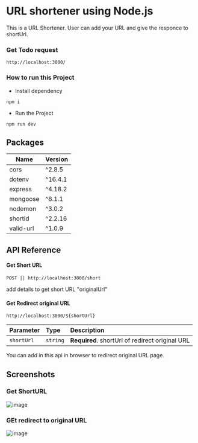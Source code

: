 # URL shortener using Node.js 
This is a URL Shortener. User can add your URL and give the responce to shortUrl.

### Get Todo request 
```http://localhost:3000/```

### How to run this Project

- Install dependency

```npm i``` 

- Run the Project

```npm run dev```


## Packages

| Name             | Version                                                                |
| ----------------- | ------------------------------------------------------------------ |
| cors | ^2.8.5 |
| dotenv | ^16.4.1 |
| express | ^4.18.2 |
| mongoose | ^8.1.1 |
| nodemon | ^3.0.2 |
| shortid | ^2.2.16 |
| valid-url | ^1.0.9 |


 
## API Reference

#### Get Short URL

``` POST || http://localhost:3000/short ```

add details to get short URL
"originalUrl"

#### Get Redirect original URL

```http://localhost:3000/${shortUrl} ```

| Parameter | Type     | Description                       |
| :-------- | :------- | :-------------------------------- |
| `shortUrl`| `string` | **Required**. shortUrl of redirect original URL |

You can add in this api in browser to redirect original URL page.


## Screenshots

### Get ShortURL

![image](https://github.com/poojan-bhalodiya/URL-shortener-using-nodejs/assets/120900697/962ead63-2aac-41ef-a4cc-c489f28ffcd1)

### GEt redirect to original URL

 ![image](https://github.com/poojan-bhalodiya/URL-shortener-using-nodejs/assets/120900697/01bd1a53-54c8-4b0e-8020-e3e2c71938cd)
